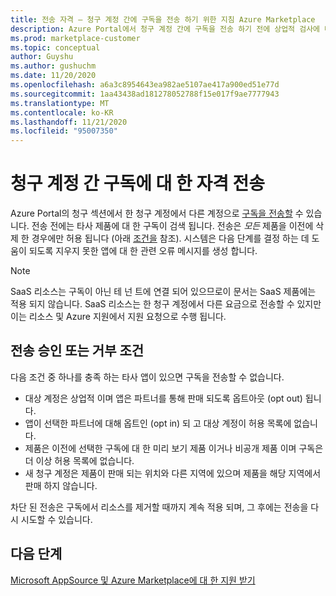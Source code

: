 ```yaml
---
title: 전송 자격 – 청구 계정 간에 구독을 전송 하기 위한 지침 Azure Marketplace
description: Azure Portal에서 청구 계정 간에 구독을 전송 하기 전에 상업적 검사에 대 한 지침입니다.
ms.prod: marketplace-customer
ms.topic: conceptual
author: Guyshu
ms.author: gushuchm
ms.date: 11/20/2020
ms.openlocfilehash: a6a3c8954643ea982ae5107ae417a900ed51e77d
ms.sourcegitcommit: 1aa43438ad181278052788f15e017f9ae7777943
ms.translationtype: MT
ms.contentlocale: ko-KR
ms.lasthandoff: 11/21/2020
ms.locfileid: "95007350"
---
```

# <a name="transfer-eligibility-for-a-subscription-between-billing-accounts"></a>청구 계정 간 구독에 대 한 자격 전송

Azure Portal의 청구 섹션에서 한 청구 계정에서 다른 계정으로 [구독을 전송할](/azure/cost-management-billing/understand/subscription-transfer) 수 있습니다. 전송 전에는 타사 제품에 대 한 구독이 검색 됩니다. 전송은 *모든* 제품을 이전에 삭제 한 경우에만 허용 됩니다 (아래 [조건을](#criteria-for-transfer-approval-or-denial) 참조). 시스템은 다음 단계를 결정 하는 데 도움이 되도록 지우지 못한 앱에 대 한 관련 오류 메시지를 생성 합니다.

> [!NOTE]
> SaaS 리소스는 구독이 아닌 테 넌 트에 연결 되어 있으므로이 문서는 SaaS 제품에는 적용 되지 않습니다. SaaS 리소스는 한 청구 계정에서 다른 요금으로 전송할 수 있지만이는 리소스 및 Azure 지원에서 지원 요청으로 수행 됩니다.

## <a name="criteria-for-transfer-approval-or-denial"></a>전송 승인 또는 거부 조건

다음 조건 중 하나를 충족 하는 타사 앱이 있으면 구독을 전송할 수 없습니다.

- 대상 계정은 상업적 이며 앱은 파트너를 통해 판매 되도록 옵트아웃 (opt out) 됩니다.
- 앱이 선택한 파트너에 대해 옵트인 (opt in) 되 고 대상 계정이 허용 목록에 없습니다.
- 제품은 이전에 선택한 구독에 대 한 미리 보기 제품 이거나 비공개 제품 이며 구독은 더 이상 허용 목록에 없습니다.
- 새 청구 계정은 제품이 판매 되는 위치와 다른 지역에 있으며 제품을 해당 지역에서 판매 하지 않습니다.

차단 된 전송은 구독에서 리소스를 제거할 때까지 계속 적용 되며, 그 후에는 전송을 다시 시도할 수 있습니다.

## <a name="next-steps"></a>다음 단계

[Microsoft AppSource 및 Azure Marketplace에 대 한 지원 받기](get-support.md)

